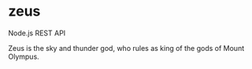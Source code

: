 # zeus
Node.js REST API

Zeus is the sky and thunder god, who rules as king of the gods of Mount Olympus.
